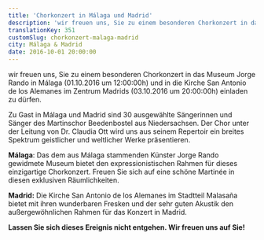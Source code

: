 ```yaml
---
title: 'Chorkonzert in Málaga und Madrid'
description: 'wir freuen uns, Sie zu einem besonderen Chorkonzert in das Museum Jorge Rando in Málaga und in die Kirche San Antonio de los Alemanes im Zentrum Madrids einladen zu dürfen.'
translationKey: 351
customSlug: chorkonzert-malaga-madrid
city: Málaga & Madrid
date: 2016-10-01 20:00:00
---
```


wir freuen uns, Sie zu einem besonderen Chorkonzert in das Museum Jorge Rando in Málaga (01.10.2016 um 12:00:00h) und in die Kirche San Antonio de los Alemanes im Zentrum Madrids (03.10.2016 um 20:00:00h) einladen zu dürfen.

Zu Gast in Málaga und Madrid sind 30 ausgewählte Sängerinnen und Sänger des Martinschor Beedenbostel aus Niedersachsen. Der Chor unter der Leitung von Dr. Claudia Ott wird uns aus seinem Repertoir ein breites Spektrum geistlicher und weltlicher Werke präsentieren.

<strong>Málaga</strong>: Das dem aus Málaga stammenden Künster Jorge Rando gewidmete Museum bietet den expressionistischen Rahmen für dieses einzigartige Chorkonzert. Freuen Sie sich auf eine schöne Martinée in diesen exklusiven Räumlichkeiten.

<strong>Madrid:</strong> Die Kirche San Antonio de los Alemanes im Stadtteil Malasaña bietet mit ihren wunderbaren Fresken und der sehr guten Akustik den außergewöhnlichen Rahmen für das Konzert in Madrid.

<strong>Lassen Sie sich dieses Ereignis nicht entgehen. Wir freuen uns auf Sie!</strong>
